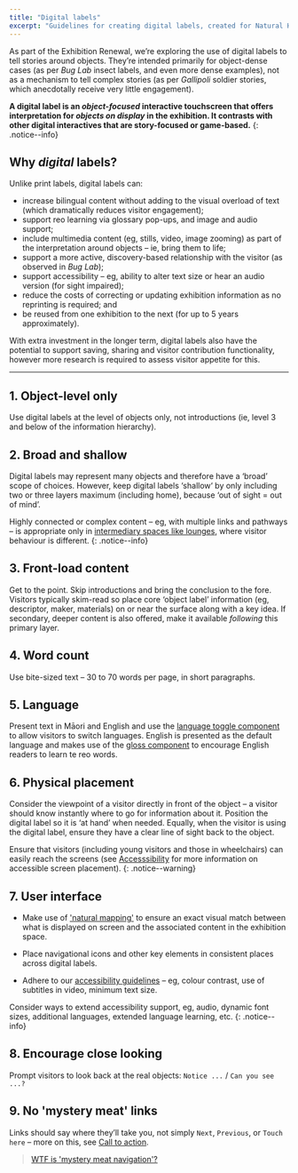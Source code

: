 ```yaml
---
title: "Digital labels"
excerpt: "Guidelines for creating digital labels, created for Natural History and History Renewal specifically."
---
```


As part of the Exhibition Renewal, we’re exploring the use of digital labels to tell stories around objects. They’re intended primarily for object-dense cases (as per _Bug Lab_ insect labels, and even more dense examples), not as a mechanism to tell complex stories (as per _Gallipoli_ soldier stories, which anecdotally receive very little engagement). 

**A digital label is an *object-focused* interactive touchscreen that offers interpretation for *objects on display* in the exhibition. It contrasts with other digital interactives that are story-focused or game-based.**
{: .notice--info}

## Why _digital_ labels?

Unlike print labels, digital labels can:

* increase bilingual content without adding to the visual overload of text (which dramatically reduces visitor engagement);
* support reo learning via glossary pop-ups, and image and audio support;
* include multimedia content (eg, stills, video, image zooming) as part of the interpretation around objects – ie, bring them to life;
* support a more active, discovery-based relationship with the visitor (as observed in _Bug Lab_);
* support accessibility – eg, ability to alter text size or hear an audio version (for sight impaired);
* reduce the costs of correcting or updating exhibition information as no reprinting is required; and
* be reused from one exhibition to the next (for up to 5 years approximately).

With extra investment in the longer term, digital labels also have the potential to support saving, sharing and visitor contribution functionality, however more research is required to assess visitor appetite for this.

--------

## 1. Object-level only

Use digital labels at the level of objects only, not introductions (ie, level 3 and below of the information hierarchy).

## 2. Broad and shallow

Digital labels may represent many objects and therefore have a ‘broad’ scope of choices. However, keep digital labels ‘shallow‘ by only including two or three layers maximum (including home), because ‘out of sight = out of mind’. 

Highly connected or complex content – eg, with multiple links and pathways – is appropriate only in [intermediary spaces like lounges](/_pages/foundations/context/), where visitor behaviour is different.
{: .notice--info}

## 3. Front-load content

Get to the point. Skip introductions and bring the conclusion to the fore. Visitors typically skim-read so place core ‘object label’ information (eg, descriptor, maker, materials) on or near the surface along with a key idea. If secondary, deeper content is also offered, make it available *following* this primary layer.

## 4. Word count

Use bite-sized text – 30 to 70 words per page, in short paragraphs.

## 5. Language

Present text in Māori and English and use the [language toggle component](/_pages/patterns/language-toggle/) to allow visitors to switch languages. English is presented as the default language and makes use of the [gloss component](/_pages/patterns/gloss/) to encourage English readers to learn te reo words.

## 6. Physical placement

Consider the viewpoint of a visitor directly in front of the object – a visitor should know instantly where to go for information about it. Position the digital label so it is ‘at hand’ when needed. Equally, when the visitor is using the digital label, ensure they have a clear line of sight back to the object.

Ensure that visitors (including young visitors and those in wheelchairs) can easily reach the screens (see [Accesssibility](/_pages/foundations/accessibility/) for more information on accessible screen placement). 
{: .notice--warning}

## 7. User interface

  *	Make use of ['natural mapping'](/_pages/principles/layout/) to ensure an exact visual match between what is displayed on screen and the associated content in the exhibition space. 
  *	Place navigational icons and other key elements in consistent places across digital labels.
 
  *	Adhere to our [accessibility guidelines](/_pages/foundations/accessibility/) – eg, colour contrast, use of subtitles in video, minimum text size. 

Consider ways to extend accessibility support, eg, audio, dynamic font sizes, additional languages, extended language learning, etc.
{: .notice--info}

## 8. Encourage close looking

Prompt visitors to look back at the real objects: `Notice ...` / `Can you see ...?`

## 9. No 'mystery meat' links

Links should say where they’ll take you, not simply `Next`, `Previous`, or `Touch here` – more on this, see [Call to action](/_pages/principles/call-to-action/).

> [WTF is 'mystery meat navigation'?](https://en.wikipedia.org/wiki/Mystery_meat_navigation)

